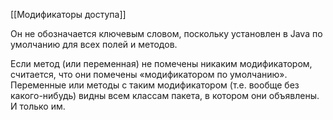 
[[Модификаторы доступа]]

Он не обозначается ключевым словом, поскольку установлен в Java по умолчанию для всех полей и методов.

Если метод (или переменная) не помечены никаким модификатором, считается, что они помечены «модификатором по умолчанию». Переменные или методы с таким модификатором (т.е. вообще без какого-нибудь) видны всем классам пакета, в котором они объявлены. И только им.